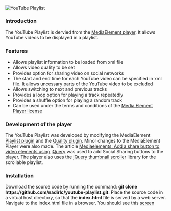 <p id="youtube-screen"><img src="https://pakjiddat.netlify.com/static/1f55fabadcd6a9195596f8b57476f9a8/8c557/youtube-playlist.png" alt="YouTube Playlist"/></p>

<h3>Introduction</h3>
<p>The YouTube Playlist is dervied from the <a href='http://mediaelementjs.com/'>MediaElement player</a>. It allows YouTube videos to be displayed in a playlist.</p>

<h3>Features</h3>
<div><ul>
  <li>Allows playlist information to be loaded from xml file</li>
  <li>Allows video quality to be set</li>
  <li>Provides option for sharing video on social networks</li>
  <li>The start and end time for each YouTube video can be specified in xml file. It allows uncessary parts of the YouTube video to be excluded</li>
  <li>Allows switching to next and previous tracks</li>
  <li>Provides a loop option for playing a track repeatedly</li>
  <li>Provides a shuffle option for playing a random track</li>
  <li>Can be used under the terms and conditions of the <a href='https://github.com/mediaelement/mediaelement/blob/master/LICENSE'>Media Element Player license</a></li>
</ul></div>

<h3>Development of the player</h3>
<p>The YouTube Playlist was developed by modifying the MediaElement <a href='https://github.com/mediaelement/mediaelement-plugins/blob/master/docs/playlist.md'>Playlist plugin</a> and the <a href='https://github.com/mediaelement/mediaelement-plugins/blob/master/docs/quality.md'>Quality plugin</a>. Minor changes to the MediaElement Player were also made. The article <a href='https://xparkmedia.com/blog/mediaelements-add-a-share-button-to-video-elements-using-jquery/'>Mediaelements: Add a share button to video elements using jQuery</a> was used to add Social Sharing buttons to the player. The player also uses the <a href='http://manos.malihu.gr/jquery-thumbnail-scroller/'>jQuery thumbnail scroller</a> library for the scrollable playlist.</p>

<h3>Installation</h3>
<p>Download the source code by running the command: <b>git clone https://github.com/nadirlc/youtube-playlist.git</b>. Place the source code in a virtual host directory, so that the <b>index.html</b> file is served by a web server. Navigate to the index.html file in a browser. You should see this <a href='#youtube-screen'>screen</a></p>
